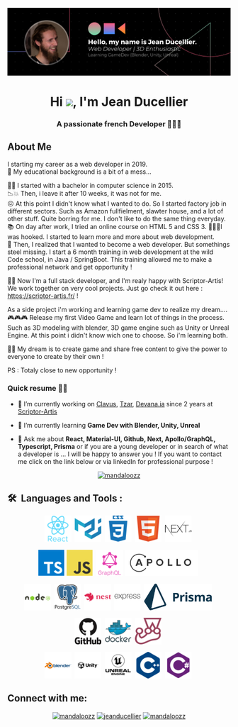 ![Banner](img/banner.png)

<h1 align="center">Hi <img src="https://media.giphy.com/media/hvRJCLFzcasrR4ia7z/giphy.gif" width="40">, I'm Jean Ducellier</h1>
<h3 align="center">A passionate french Developer 🐓🥖🍷 </h3>

<!-- <p align="center"> <a href="https://twitter.com/mandaloozz" target="blank"><img src="https://img.shields.io/twitter/follow/mandaloozz?logo=twitter&style=for-the-badge" alt="mandaloozz" /></a> </p> -->

## About Me
I starting my career as a web developer in 2019.   
🎒 My educational background is a bit of a mess... 

 👨‍🎓 I started with a bachelor in computer science in 2015.  
 📉💥 Then, i leave it after 10 weeks, it was not for me.   
 😖 At this point I didn't know what I wanted to do. So I started factory job in different sectors. Such as Amazon fullfielment, slawter house, and a lot of other stuff. Quite borring for me. I don't like to do the same thing everyday.  
 📚 On day after work, I tried an online course on HTML 5 and CSS 3. 
🎉🎉🎉I was hooked. I started to learn more and more about web development.   
 🚀 Then, I realized that I wanted to become a web developer. But somethings steel missing. I start a 6 month training in web development at the wild Code school, in Java / SpringBoot. This training allowed me to make a professional network and get opportunity !   

🔱🔱 Now I'm a full stack developer, and I'm realy happy with Scriptor-Artis! We work together on very cool projects. Just go check it out here : https://scriptor-artis.fr/ ! 
  
As a side project i'm working and learning game dev to realize my dream.... 🎮🎮🎮 
Release my first Video Game and learn lot of things in the process. Such as 3D modeling with blender, 3D game engine such as Unity or Unreal Engine. At this point i didn't know wich one to choose. So i'm learning both.  

🦄🌈 My dream is to create game and share free content to give the power to everyone to create by their own ! 

PS : Totaly close to new opportunity !



### Quick resume 👨‍💻
- 🔭 I’m currently working on [Clavus](https://clavus.io/), [Tzar](https://www.tzar.fr/), [Devana.ia](https://www.devana.ai/) since 2 years at [Scriptor-Artis](https://www.scriptor-artis.com/) 

- 🌱 I’m currently learning **Game Dev with Blender, Unity, Unreal**

- 💬 Ask me about **React, Material-UI, Github, Next, Apollo/GraphQL, Typescript, Prisma** or if you are a young developer or in search of what a developer is ... I will be happy to answer you ! If you want to contact me click on the link below  or via linkedIn for professional purpose ! 
<p align="center"> <a href="https://twitter.com/mandaloozz" target="blank"><img src="https://img.shields.io/twitter/follow/mandaloozz?logo=twitter&style=for-the-badge" alt="mandaloozz" /></a> </p>

 ## 🛠 &nbsp;Languages and Tools :

<p align="center">
<img src="https://github.com/devicons/devicon/blob/master/icons/react/react-original-wordmark.svg" title="React" alt="React"  height="60"/>&nbsp;
<img src="https://github.com/devicons/devicon/blob/master/icons/materialui/materialui-original.svg" title="Material UI" alt="Material UI"  height="60"/>&nbsp;
<img src="https://github.com/devicons/devicon/blob/master/icons/css3/css3-plain-wordmark.svg"  title="CSS3" alt="CSS"  height="60"/>&nbsp;
<img src="https://github.com/devicons/devicon/blob/master/icons/html5/html5-original.svg" title="HTML5" alt="HTML"  height="60"/>&nbsp;
<img src="https://github.com/devicons/devicon/blob/master/icons/nextjs/nextjs-original-wordmark.svg" title="NextJS" alt="NextJS"  height="60">&nbsp;
</p>

 <p align="center">
<img src="https://github.com/devicons/devicon/blob/master/icons/typescript/typescript-original.svg" title="TypeScript" alt="Typescript"  height="60">
<img src="https://github.com/devicons/devicon/blob/master/icons/javascript/javascript-original.svg" title="JavaScript" alt="JavaScript"  height="60"/>&nbsp;
<img src="https://github.com/devicons/devicon/blob/master/icons/graphql/graphql-plain-wordmark.svg" title="GraphQL" alt="GraphQL"  height="60">
<img src="/img/logo/apollologo.svg" title="Apollo" alt="Apollo"  height="60"/>&nbsp;

</p>
<p align="center">
<img src="https://github.com/devicons/devicon/blob/master/icons/nodejs/nodejs-original-wordmark.svg" title="NodeJS" alt="NodeJS"  height="60"/>&nbsp;
<img src="https://github.com/devicons/devicon/blob/master/icons/postgresql/postgresql-original-wordmark.svg" title="PostgreSQL" alt="PostgreSQL"  height="60"/>&nbsp;
<img src="https://github.com/devicons/devicon/blob/master/icons/nestjs/nestjs-plain-wordmark.svg" title="NestJS" alt="NestJS"  height="60"/>&nbsp;
<img src="https://github.com/devicons/devicon/blob/master/icons/express/express-original-wordmark.svg" title="ExpressJS" alt="ExpressJS"  height="60"/>&nbsp;
<img src="/img/logo/prisma-2.svg" title="Prisma" alt="Prisma"  height="60"/>&nbsp;
 </p>

<p align="center"> 
<img src="https://github.com/devicons/devicon/blob/master/icons/github/github-original-wordmark.svg" title="GitHub" alt="GitHub" height="60"/>&nbsp;
<img src="https://github.com/devicons/devicon/blob/master/icons/docker/docker-original-wordmark.svg" title="Docker" alt="Docker" height="60"/>&nbsp;
<img src="https://github.com/devicons/devicon/blob/master/icons/jest/jest-plain.svg" title="Jest" alt="Jest" height="60"/>&nbsp;
</p>

<p align="center">
<img src="https://github.com/devicons/devicon/blob/master/icons/blender/blender-original-wordmark.svg" title="Blender" alt="Blender" height="60"/>&nbsp;
<img src="https://github.com/devicons/devicon/blob/master/icons/unity/unity-original-wordmark.svg" title="Unity" alt="Unity" height="60"/>&nbsp;
<img src="https://github.com/devicons/devicon/blob/master/icons/unrealengine/unrealengine-original-wordmark.svg" title="Unreal Engine" alt="Unreal Engine" height="60"/>&nbsp;
<img src="https://github.com/devicons/devicon/blob/master/icons/cplusplus/cplusplus-plain.svg" title="C++" alt="C++" height="60"/>&nbsp;
<img src="https://github.com/devicons/devicon/blob/master/icons/csharp/csharp-plain.svg" title="C#" alt="C#" height="60"/>&nbsp;
</p>

## Connect with me:
<p align="center">
<a href="https://twitter.com/mandaloozz" target="blank"><img align="center" src="https://raw.githubusercontent.com/codemaker2015/github-profile-readme-generator/master/src/images/icons/Social/twitter.svg" alt="mandaloozz" height="30" width="40" /></a>
<a href="https://linkedin.com/in/jeanducellier" target="blank"><img align="center" src="https://raw.githubusercontent.com/codemaker2015/github-profile-readme-generator/master/src/images/icons/Social/linked-in-alt.svg" alt="jeanducellier" height="30" width="40" /></a>
<a href="https://instagram.com/mandaloozz" target="blank"><img align="center" src="https://raw.githubusercontent.com/codemaker2015/github-profile-readme-generator/master/src/images/icons/Social/instagram.svg" alt="mandaloozz" height="30" width="40" /></a>
</p>

